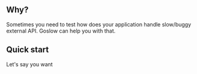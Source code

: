 ## Why?
Sometimes you need to test how does your application handle slow/buggy
external API. Goslow can help you with that.

## Quick start
Let's say you want 

